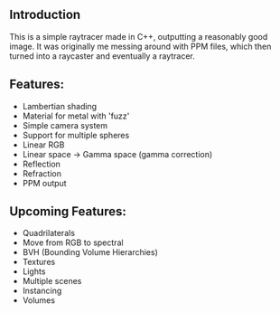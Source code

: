 Introduction
-------------
This is a simple raytracer made in C++, outputting a reasonably good image.
It was originally me messing around with PPM files, which then turned into a raycaster and eventually a raytracer.

Features:
---------
- Lambertian shading
- Material for metal with 'fuzz'
- Simple camera system
- Support for multiple spheres
- Linear RGB
- Linear space -> Gamma space (gamma correction)
- Reflection
- Refraction
- PPM output

Upcoming Features:
------------------
- Quadrilaterals
- Move from RGB to spectral
- BVH (Bounding Volume Hierarchies)
- Textures
- Lights
- Multiple scenes
- Instancing
- Volumes
